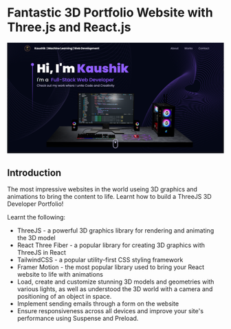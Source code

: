 # Fantastic 3D Portfolio Website with Three.js and React.js
![3D Portfolio](https://github.com/Hy-per-ion/portfolio/blob/main/src/assets/thumbnail.png)

## Introduction
The most impressive websites in the world useing 3D graphics and animations to bring the content to life. Learnt how to build a ThreeJS 3D Developer Portfolio! 
 
Learnt the following:
- ThreeJS - a powerful 3D graphics library for rendering and animating the 3D model
- React Three Fiber - a popular library for creating 3D graphics with ThreeJS in React
- TailwindCSS - a popular utility-first CSS styling framework
- Framer Motion - the most popular library used to bring your React website to life with animations
- Load, create and customize stunning 3D models and geometries with various lights, as well as understood the 3D world with a camera and positioning of an object in space.
- Implement sending emails through a form on the website
- Ensure responsiveness across all devices and improve your site's performance using Suspense and Preload.

